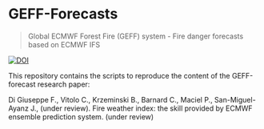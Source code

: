 # GEFF-Forecasts
> Global ECMWF Forest Fire (GEFF) system - Fire danger forecasts based on ECMWF IFS

[![DOI](https://zenodo.org/badge/xxx.svg)](https://zenodo.org/badge/latestdoi/xxx)

This repository contains the scripts to reproduce the content of the GEFF-forecast research paper:

Di Giuseppe F., Vitolo C., Krzeminski B., Barnard C., Maciel P., San-Miguel-Ayanz J., (under review). Fire weather index: the  skill provided by ECMWF ensemble prediction system. (under review)
